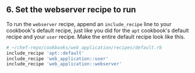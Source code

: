 ## 6. Set the webserver recipe to run

To run the `webserver` recipe, append an `include_recipe` line to your cookbook's default recipe, just like you did for the `apt` cookbook's default recipe and your `user` recipe. Make the entire default recipe look like this.

```ruby
# ~/chef-repo/cookbooks/web_application/recipes/default.rb
include_recipe 'apt::default'
include_recipe 'web_application::user'
include_recipe 'web_application::webserver'
```
